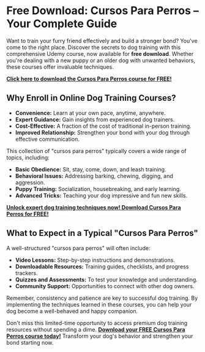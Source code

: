 # Free Download: Cursos Para Perros – Your Complete Guide

Want to train your furry friend effectively and build a stronger bond? You've come to the right place. Discover the secrets to dog training with this comprehensive Udemy course, now available for **free download**. Whether you're dealing with a new puppy or an older dog with unwanted behaviors, these courses offer invaluable techniques.

[**Click here to download the Cursos Para Perros course for FREE!**](https://udemywork.com/cursos-para-perros)

## Why Enroll in Online Dog Training Courses?

*   **Convenience:** Learn at your own pace, anytime, anywhere.
*   **Expert Guidance:** Gain insights from experienced dog trainers.
*   **Cost-Effective:** A fraction of the cost of traditional in-person training.
*   **Improved Relationship:** Strengthen your bond with your dog through effective communication.

This collection of "cursos para perros" typically covers a wide range of topics, including:

*   **Basic Obedience:** Sit, stay, come, down, and leash training.
*   **Behavioral Issues:** Addressing barking, chewing, digging, and aggression.
*   **Puppy Training:** Socialization, housebreaking, and early learning.
*   **Advanced Tricks:** Teaching your dog impressive and fun new skills.

[**Unlock expert dog training techniques now! Download Cursos Para Perros for FREE!**](https://udemywork.com/cursos-para-perros)

## What to Expect in a Typical "Cursos Para Perros"

A well-structured "cursos para perros" will often include:

*   **Video Lessons:** Step-by-step instructions and demonstrations.
*   **Downloadable Resources:** Training guides, checklists, and progress trackers.
*   **Quizzes and Assessments:** To test your knowledge and understanding.
*   **Community Support:** Opportunities to connect with other dog owners.

Remember, consistency and patience are key to successful dog training. By implementing the techniques learned in these courses, you can help your dog become a well-behaved and happy companion.

Don't miss this limited-time opportunity to access premium dog training resources without spending a dime. **[Download your FREE Cursos Para Perros course today!](https://udemywork.com/cursos-para-perros)** Transform your dog's behavior and strengthen your bond starting now.
